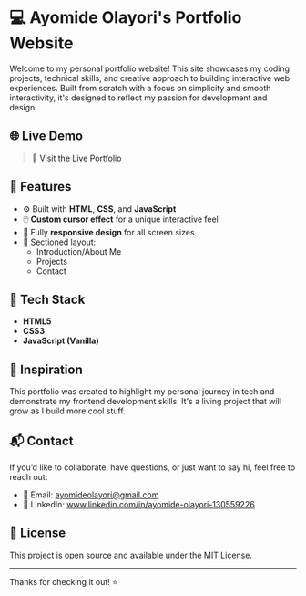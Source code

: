 # 💻 Ayomide Olayori's Portfolio Website

Welcome to my personal portfolio website! This site showcases my coding projects, technical skills, and creative approach to building interactive web experiences. Built from scratch with a focus on simplicity and smooth interactivity, it's designed to reflect my passion for development and design.

## 🌐 Live Demo

> 🔗 [Visit the Live Portfolio](https://pan7her77.github.io/portfolio)

## 🚀 Features

- ⚙️ Built with **HTML**, **CSS**, and **JavaScript**
- 🖱️ **Custom cursor effect** for a unique interactive feel
- 📱 Fully **responsive design** for all screen sizes
- 💼 Sectioned layout:
  - Introduction/About Me
  - Projects
  - Contact

## 🧰 Tech Stack

- **HTML5**
- **CSS3**
- **JavaScript (Vanilla)**


## 🧠 Inspiration

This portfolio was created to highlight my personal journey in tech and demonstrate my frontend development skills. It's a living project that will grow as I build more cool stuff.

## 📬 Contact

If you’d like to collaborate, have questions, or just want to say hi, feel free to reach out:

- 📧 Email: ayomideolayori@gmail.com
- 💼 LinkedIn: www.linkedin.com/in/ayomide-olayori-130559226

## 📌 License

This project is open source and available under the [MIT License](LICENSE).

---

Thanks for checking it out! ⭐️
